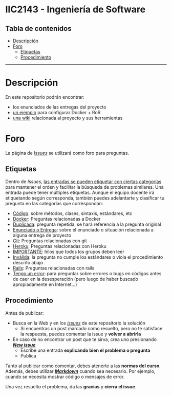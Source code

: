 # IIC2143 - Ingeniería de Software

## Tabla de contenidos
- [Descripción](#descripción)
- [Foro](#foro)
  - [Etiquetas](#etiquetas)
  - [Procedimiento](#procedimiento)

---

# Descripción

En este repositorio podrán encontrar:
* los enunciados de las entregas del proyecto
* [un ejemplo](https://github.com/IIC2143-2018-2/project/tree/master/example) para configurar Docker + RoR
* [una wiki](https://github.com/IIC2143-2018-2/project/wiki) relacionada al proyecto y sus herramientas

# Foro

La página de [_Issues_](https://github.com/IIC2143-2018-2/project/issues) se utilizará como foro para preguntas.

## Etiquetas

Dentro de _Issues_, [las entradas se pueden etiquetar con ciertas categorías](https://help.github.com/articles/applying-labels-to-issues-and-pull-requests/) para mantener el orden y facilitar la búsqueda de problemas similares. Una entrada puede tener múltiples etiquetas. Aunque el equipo docente irá etiquetando según corresponda, también puedes adelantarte y clasificar tu pregunta en las categorías que correspondan:

* [Código](https://github.com/IIC2143-2018-2/project/labels/C%C3%B3digo): sobre métodos, clases, sintaxis, estándares, etc
* [Docker](https://github.com/IIC2143-2018-2/project/labels/Docker): Preguntas relacionadas a Docker
* [Duplicada](https://github.com/IIC2143-2018-2/project/labels/Duplicada): pregunta repetida, se hará referencia a la pregunta original
* [Enunciado o Entrega](https://github.com/IIC2143-2018-2/project/labels/Enunciado%20o%20Entrega): sobre el enunciado o situación relacionada a alguna entrega de proyecto
* [Git](https://github.com/IIC2143-2018-2/project/labels/Git): Preguntas relacionadas con git
* [Heroku](https://github.com/IIC2143-2018-2/project/labels/Heroku): Preguntas relacionadas con Heroku
* [IMPORTANTE](https://github.com/IIC2143-2018-2/project/labels/IMPORTANTE): hilos que todos los grupos deben leer
* [Inválida](https://github.com/IIC2143-2018-2/project/labels/Inv%C3%A1lida): la pregunta no cumple los estándares o viola el procedimiento descrito abajo
* [Rails](https://github.com/IIC2143-2018-2/project/labels/Rails): Preguntas relacionadas con rails
* [Tengo un error](https://github.com/IIC2143-2018-2/project/labels/Tengo%20un%20error): para preguntar sobre errores o bugs en códigos antes de caer en la desesperación (pero luego de haber buscado apropiadamente en Internet...)

## Procedimiento

Antes de publicar:
* Busca en la Web y en los [_issues_](https://github.com/IIC2143-2018-2/project/issues) de este repositorio la solución
  * Si encuentras un post marcado como resuelto, pero no te satisface la respuesta, puedes comentar la issue y **volver a abrirla**
* En caso de no encontrar un post que te sirva, crea uno presionando **[_New issue_](https://github.com/IIC2143-2018-2/project/issues/new)**
  * Escribe una entrada **explicando bien el problema o pregunta**
  * Publica

Tanto al publicar como comentar, debes atenerte a las **normas del curso**. Además, debes utilizar **[_Markdown_](https://github.com/adam-p/markdown-here/wiki/Markdown-Cheatsheet#code)** cuando sea necesario. Por ejemplo, cuando se necesita mostrar código o mensajes de error.

Una vez resuelto el problema, da las **gracias** y **cierra el issue**.
